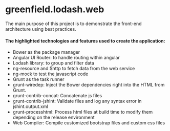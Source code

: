 # greenfield.lodash.web

The main purpose of this project is to demonstrate the front-end architecture using best practices.

  <h4>The highlighted technologies and features used to create the application:</h4>
        <ul>
            <li><span>Bower as the package manager</span></li>
            <li><span>Angular UI Router: to handle routing within angular</span></li>
            <li><span>Lodash library: to group and filter data</span></li>
            <li><span>ng-resource and $http to fetch data from the web service</span></li>
            <li><span>ng-mock to test the javascript code</span></li>
            <li><span>Grunt as the task runner</span></li>
            <li><span>grunt-wiredep: Inject the Bower dependencies right into the HTML from Grunt.</span></li>
            <li><span>grunt-contrib-concat: Concatenate js files</span></li>
            <li><span>grunt-contrib-jshint: Validate files and log any syntax error in jshint.output.xml</span></li>
            <li><span>grunt-processhtml: Process html files at build time to modify them depending on the release environment</span></li>
            <li><span>Web Compiler: Compile customized bootstrap files and custom css files</span></li>
        </ul>

